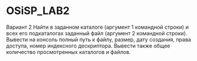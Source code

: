 # OSiSP_LAB2
Вариант 2
Найти в заданном каталоге (аргумент 1 командной строки) и всех его подкаталогах заданный файл (аргумент 2 командной строки). Вывести на консоль полный путь к файлу, размер, дату создания, права доступа, номер индексного дескриптора. Вывести также общее количество просмотренных каталогов и файлов.
